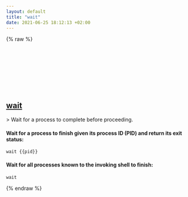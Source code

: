 ```yaml
---
layout: default
title: "wait"
date: 2021-06-25 18:12:13 +02:00
---
```

{% raw %}
<h2 id="wait">
  <a href="/en/common/wait.html">wait</a> <a href="#wait"><svg class="icon">
    <use href="/assets/images/unicode_sprite.svg#link" />
  </svg></a>
</h2>
> Wait for a process to complete before proceeding.

#### Wait for a process to finish given its process ID (PID) and return its exit status:
```shell
wait {{pid}}
```
#### Wait for all processes known to the invoking shell to finish:
```shell
wait
```
{% endraw %}